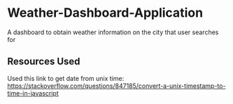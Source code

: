 # Weather-Dashboard-Application
A dashboard to obtain weather information on the city that user searches for

## Resources Used

Used this link to get date from unix time: https://stackoverflow.com/questions/847185/convert-a-unix-timestamp-to-time-in-javascript